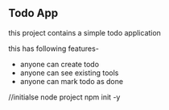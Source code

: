 ## Todo App

this project contains a simple todo application

this has following features-
- anyone can create todo
- anyone can see existing tools 
- anyone can mark todo as done

//initialse node project 
npm init -y